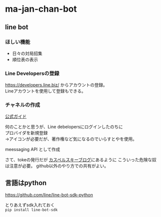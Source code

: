 # ma-jan-chan-bot

## line bot

### ほしい機能
- 日々の対局招集
- 順位表の表示

### Line Developersの登録
https://developers.line.biz/ からアカウントの登録。  
Lineアカウントを使用して登録もできる。

### チャネルの作成
[公式ガイド](https://developers.line.biz/ja/docs/messaging-api/getting-started/#%E3%83%81%E3%83%A3%E3%83%8D%E3%83%AB%E3%81%AE%E4%BD%9C%E6%88%90)

何のことかと思うが、Line debelopersにログインしたのちに  
プロバイダを新規登録  
→アイコンが必要だが、著作権など気になるのでいらすとやを使用。  

meessaging API として作成

さて、tokeの発行だが
[カスペルスキーブログ](https://blog.kaspersky.co.jp/tokens-on-github/22922/)にあるように
こういった危険な奴は注意が必要。
github以外のやり方での共有がよい。


## 言語はpython
https://github.com/line/line-bot-sdk-python

とりあえずsdk入れておく  
``` pip install line-bot-sdk ```

